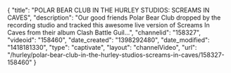 {
    "title": "POLAR BEAR CLUB IN THE HURLEY STUDIOS: SCREAMS IN CAVES",
    "description": "Our good friends Polar Bear Club dropped by the recording studio and tracked this awesome live version of Screams In Caves from their album Clash Battle Guil...",
    "channelid": "158327",
    "videoid": "158460",
    "date_created": "1398292480",
    "date_modified": "1418181330",
    "type": "captivate",
    "layout": "channelVideo",
    "url": "\/hurley\/polar-bear-club-in-the-hurley-studios-screams-in-caves\/158327-158460"
}